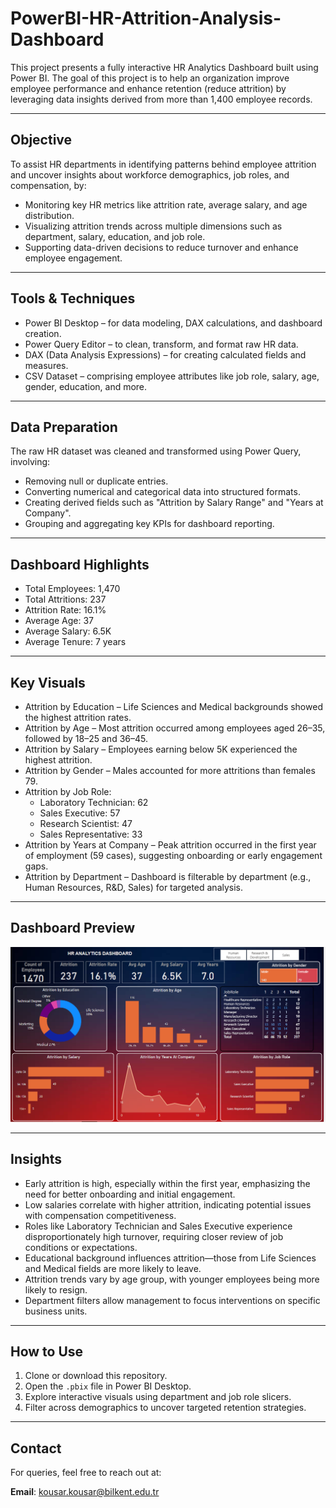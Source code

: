 # PowerBI-HR-Attrition-Analysis-Dashboard

This project presents a fully interactive HR Analytics Dashboard built using Power BI. The goal of this project is to help an organization improve employee performance and enhance retention (reduce attrition) by leveraging data insights derived from more than 1,400 employee records.

---

## Objective

To assist HR departments in identifying patterns behind employee attrition and uncover insights about workforce demographics, job roles, and compensation, by:

- Monitoring key HR metrics like attrition rate, average salary, and age distribution.
- Visualizing attrition trends across multiple dimensions such as department, salary, education, and job role.
- Supporting data-driven decisions to reduce turnover and enhance employee engagement.

---

## Tools & Techniques

- Power BI Desktop – for data modeling, DAX calculations, and dashboard creation.
- Power Query Editor – to clean, transform, and format raw HR data.
- DAX (Data Analysis Expressions) – for creating calculated fields and measures.
- CSV Dataset – comprising employee attributes like job role, salary, age, gender, education, and more.

---

## Data Preparation

The raw HR dataset was cleaned and transformed using Power Query, involving:

- Removing null or duplicate entries.
- Converting numerical and categorical data into structured formats.
- Creating derived fields such as "Attrition by Salary Range" and "Years at Company".
- Grouping and aggregating key KPIs for dashboard reporting.

---

## Dashboard Highlights

- Total Employees: 1,470  
- Total Attritions: 237  
- Attrition Rate: 16.1%  
- Average Age: 37  
- Average Salary: 6.5K  
- Average Tenure: 7 years  

---

## Key Visuals

- Attrition by Education – Life Sciences and Medical backgrounds showed the highest attrition rates.
- Attrition by Age – Most attrition occurred among employees aged 26–35, followed by 18–25 and 36–45.
- Attrition by Salary – Employees earning below 5K experienced the highest attrition.
- Attrition by Gender – Males accounted for more attritions than females 79.
- Attrition by Job Role:
  - Laboratory Technician: 62
  - Sales Executive: 57
  - Research Scientist: 47
  - Sales Representative: 33
- Attrition by Years at Company – Peak attrition occurred in the first year of employment (59 cases), suggesting onboarding or early engagement gaps.
- Attrition by Department – Dashboard is filterable by department (e.g., Human Resources, R&D, Sales) for targeted analysis.

---

## Dashboard Preview
![Dashboard Screenshot](HR%20DASHBOARD.png)

---

## Insights

- Early attrition is high, especially within the first year, emphasizing the need for better onboarding and initial engagement.
- Low salaries correlate with higher attrition, indicating potential issues with compensation competitiveness.
- Roles like Laboratory Technician and Sales Executive experience disproportionately high turnover, requiring closer review of job conditions or expectations.
- Educational background influences attrition—those from Life Sciences and Medical fields are more likely to leave.
- Attrition trends vary by age group, with younger employees being more likely to resign.
- Department filters allow management to focus interventions on specific business units.

---

## How to Use

1. Clone or download this repository.
2. Open the `.pbix` file in Power BI Desktop.
3. Explore interactive visuals using department and job role slicers.
4. Filter across demographics to uncover targeted retention strategies.

---

## Contact

For queries, feel free to reach out at:

**Email**: [kousar.kousar@bilkent.edu.tr](mailto:kousar.kousar@bilkent.edu.tr)


